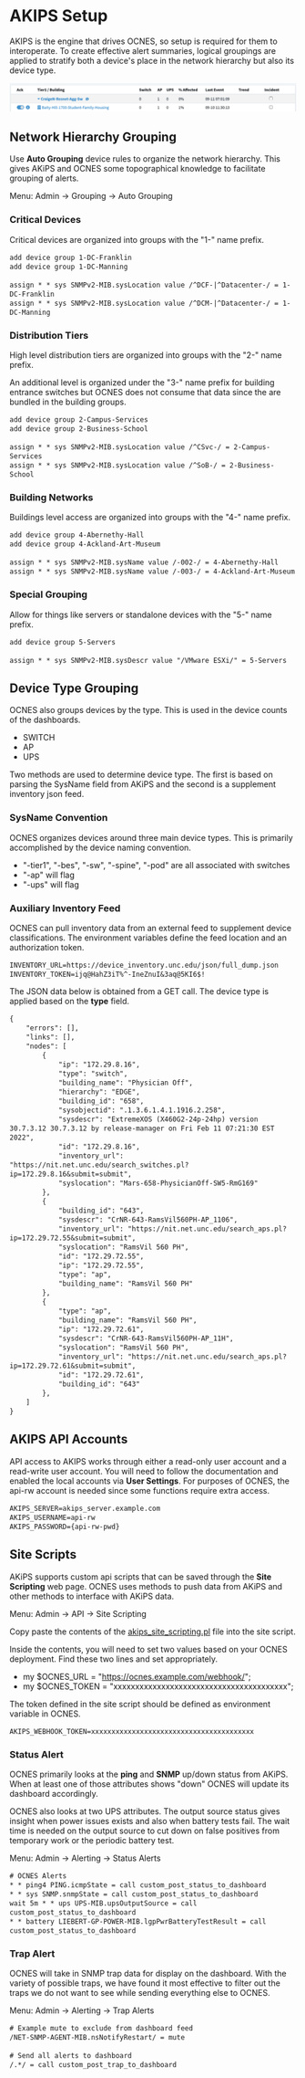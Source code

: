 AKIPS Setup
===

AKIPS is the engine that drives OCNES, so setup is required for them to interoperate.
To create effective alert summaries, logical groupings are applied to stratify both 
a device's place in the network hierarchy but also its device type.

![OCNES device grouping](ocnes_device_grouping.png)

## Network Hierarchy Grouping

Use **Auto Grouping** device rules to organize the network hierarchy.  This gives AKiPS and 
OCNES some topographical knowledge to facilitate grouping of alerts.

Menu: Admin -> Grouping -> Auto Grouping

### Critical Devices

Critical devices are organized into groups with the "1-" name prefix.

```
add device group 1-DC-Franklin 
add device group 1-DC-Manning

assign * * sys SNMPv2-MIB.sysLocation value /^DCF-|^Datacenter-/ = 1-DC-Franklin
assign * * sys SNMPv2-MIB.sysLocation value /^DCM-|^Datacenter-/ = 1-DC-Manning
```

### Distribution Tiers

High level distribution tiers are organized into groups with the "2-" name prefix.

An additional level is organized under the "3-" name prefix for building entrance switches
but OCNES does not consume that data since the are bundled in the building groups.

```
add device group 2-Campus-Services 
add device group 2-Business-School 

assign * * sys SNMPv2-MIB.sysLocation value /^CSvc-/ = 2-Campus-Services 
assign * * sys SNMPv2-MIB.sysLocation value /^SoB-/ = 2-Business-School 
```

### Building Networks

Buildings level access are organized into groups with the "4-" name prefix.

```
add device group 4-Abernethy-Hall
add device group 4-Ackland-Art-Museum

assign * * sys SNMPv2-MIB.sysName value /-002-/ = 4-Abernethy-Hall
assign * * sys SNMPv2-MIB.sysName value /-003-/ = 4-Ackland-Art-Museum
```

### Special Grouping

Allow for things like servers or standalone devices with the "5-" name prefix.

```
add device group 5-Servers

assign * * sys SNMPv2-MIB.sysDescr value "/VMware ESXi/" = 5-Servers
```

## Device Type Grouping

OCNES also groups devices by the type.  This is used in the device counts of the dashboards.

* SWITCH
* AP
* UPS

Two methods are used to determine device type.  The first is based on parsing the SysName 
field from AKiPS and the second is a supplement inventory json feed.

### SysName Convention

OCNES organizes devices around three main device types.  This is primarily accomplished by
the device naming convention.

* "-tier1", "-bes", "-sw", "-spine", "-pod" are all associated with switches
* "-ap" will flag 
* "-ups" will flag 

### Auxiliary Inventory Feed

OCNES can pull inventory data from an external feed to supplement device 
classifications.  The environment variables define the feed location and
an authorization token.

    INVENTORY_URL=https://device_inventory.unc.edu/json/full_dump.json
    INVENTORY_TOKEN=ijq@HahZ3iT%^-IneZnuI&3aq@5KI6$!

The JSON data below is obtained from a GET call.  The device type is applied 
based on the **type** field.

```
{
    "errors": [],
    "links": [],
    "nodes": [
        {
            "ip": "172.29.8.16",
            "type": "switch",
            "building_name": "Physician Off",
            "hierarchy": "EDGE",
            "building_id": "658",
            "sysobjectid": ".1.3.6.1.4.1.1916.2.258",
            "sysdescr": "ExtremeXOS (X460G2-24p-24hp) version 30.7.3.12 30.7.3.12 by release-manager on Fri Feb 11 07:21:30 EST 2022",
            "id": "172.29.8.16",
            "inventory_url": "https://nit.net.unc.edu/search_switches.pl?ip=172.29.8.16&submit=submit",
            "syslocation": "Mars-658-PhysicianOff-SW5-RmG169"
        },
        {
            "building_id": "643",
            "sysdescr": "CrNR-643-RamsVil560PH-AP_1106",
            "inventory_url": "https://nit.net.unc.edu/search_aps.pl?ip=172.29.72.55&submit=submit",
            "syslocation": "RamsVil 560 PH",
            "id": "172.29.72.55",
            "ip": "172.29.72.55",
            "type": "ap",
            "building_name": "RamsVil 560 PH"
        },
        {
            "type": "ap",
            "building_name": "RamsVil 560 PH",
            "ip": "172.29.72.61",
            "sysdescr": "CrNR-643-RamsVil560PH-AP_11H",
            "syslocation": "RamsVil 560 PH",
            "inventory_url": "https://nit.net.unc.edu/search_aps.pl?ip=172.29.72.61&submit=submit",
            "id": "172.29.72.61",
            "building_id": "643"
        },
    ]
}
```

## AKIPS API Accounts

API access to AKIPS works through either a read-only user account and a read-write user account.
You will need to follow the documentation and enabled the local accounts via **User Settings**.
For purposes of OCNES, the api-rw account is needed since some functions require extra access.

    AKIPS_SERVER=akips_server.example.com
    AKIPS_USERNAME=api-rw
    AKIPS_PASSWORD={api-rw-pwd}

## Site Scripts

AKiPS supports custom api scripts that can be saved through the **Site Scripting** web page. OCNES
uses methods to push data from AKiPS and other methods to interface with AKiPS data.

Menu: Admin -> API -> Site Scripting

Copy paste the contents of the [akips_site_scripting.pl](site_scripting.pl) file into the site script.

Inside the contents, you will need to set two values based on your OCNES deployment. Find these
two lines and set appropriately.

* my $OCNES_URL = "https://ocnes.example.com/webhook/";
* my $OCNES_TOKEN = "xxxxxxxxxxxxxxxxxxxxxxxxxxxxxxxxxxxxxxxx";

The token defined in the site script should be defined as environment variable in OCNES.

    AKIPS_WEBHOOK_TOKEN=xxxxxxxxxxxxxxxxxxxxxxxxxxxxxxxxxxxxxxxx

### Status Alert

OCNES primarily looks at the **ping** and **SNMP** up/down status from AKiPS.  When at least one
of those attributes shows "down" OCNES will update its dashboard accordingly.

OCNES also looks at two UPS attributes. The output source status gives insight when power issues
exists and also when battery tests fail. The wait time is needed on the output source to cut down
on false positives from temporary work or the periodic battery test.

Menu: Admin -> Alerting -> Status Alerts

```
# OCNES Alerts
* * ping4 PING.icmpState = call custom_post_status_to_dashboard
* * sys SNMP.snmpState = call custom_post_status_to_dashboard
wait 5m * * ups UPS-MIB.upsOutputSource = call custom_post_status_to_dashboard
* * battery LIEBERT-GP-POWER-MIB.lgpPwrBatteryTestResult = call custom_post_status_to_dashboard
```

### Trap Alert

OCNES will take in SNMP trap data for display on the dashboard.  With the variety of possible traps, 
we have found it most effective to filter out the traps we do not want to see while sending everything
else to OCNES.

Menu: Admin -> Alerting -> Trap Alerts

```
# Example mute to exclude from dashboard feed
/NET-SNMP-AGENT-MIB.nsNotifyRestart/ = mute

# Send all alerts to dashboard
/.*/ = call custom_post_trap_to_dashboard
```